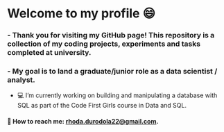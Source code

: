 # Welcome to my profile 😄

### - Thank you for visiting my GitHub page! This repository is a collection of my coding projects, experiments and tasks completed at university. 
### - My goal is to land a graduate/junior role as a data scientist / analyst.

- 💻 I’m currently working on building and manipulating a database with SQL as part of the Code First Girls course in Data and SQL.


#### 📧 How to reach me: **rhoda.durodola22@gmail.com**.



<!--
**rh0da22/rh0da22** is a ✨ _special_ ✨ repository because its `README.md` (this file) appears on your GitHub profile.

Here are some ideas to get you started:

- 🔭 I’m currently working on ...
- 🌱 I’m currently learning ...
- 👯 I’m looking to collaborate on ...
- 🤔 I’m looking for help with ...
- 💬 Ask me about ...
- 📫 How to reach me: ...
- 😄 Pronouns: ...
- ⚡ Fun fact: ...
-->
